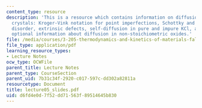 ```yaml
---
content_type: resource
description: 'This is a resource which contains information on diffusion in ionic
  crystals: Kroger-Vink notation for point imperfections, Schottky and Frenkel intrinsic
  disorder, extrinsic defects, self-diffusion in pure and impure KCl, and also includes
  optional information about diffusion in non-stoichiometric oxides.'
file: /media/courses/3-205-thermodynamics-and-kinetics-of-materials-fall-2006/d6fd4e0d7f52dd71563f89514645b830_lecture05_slides.pdf
file_type: application/pdf
learning_resource_types:
- Lecture Notes
ocw_type: OCWFile
parent_title: Lecture Notes
parent_type: CourseSection
parent_uid: 7b31c34f-2920-c017-597c-dd302a82811a
resourcetype: Document
title: lecture05_slides.pdf
uid: d6fd4e0d-7f52-dd71-563f-89514645b830
---
```

